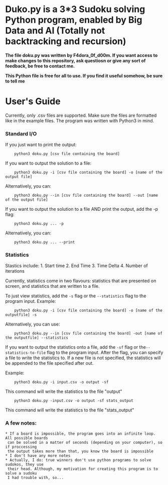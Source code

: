 # Duko.py is a 3*3 Sudoku solving Python program, enabled by Big Data and AI (Totally not backtracking and recursion)

**The file doku.py was written by F4dora_0f_d00m.
If you want access to make changes to this repository, ask questiosn or 
give any sort of feedback, be free to contact me.**

**This Python file is free for all to use. If you find it useful somehow,
be sure to tell me**


# User's Guide #
Currently, only .csv files are supported. Make sure the files are formatted like in the example files.
The program was written with Python3 in mind.

### Standard I/O ###

If you just want to print the output:
```
    python3 doku.py [csv file containing the board]
```

If you want to output the solution to a file:
```
    python3 doku.py -i [csv file containing the board] -o [name of the output file]
```
Alternatively, you can:
```
    python3 doku.py --in [csv file containing the board] --out [name of the output file]
```

If you want to output the solution to a file AND print the output, add the -p flag:
```
    python3 doku.py ... -p
```
Alternatively, you can:
```
    python3 doku.py ... --print
```
### Statistics ###

Stastics include:
    1. Start time
    2. End Time
    3. Time Delta
    4. Number of iterations

Currently, statistics come in two flavours: statistics that are presented on screen, and
statistics that are written to a file.

To just view statistics, add the ```-s``` flag or the ```--statistics``` flag to the program input.
Example:
```
    python3 doku.py -i [csv file containing the board] -o [name of the outputfile] -s
```
   Alternatively, you can use:
```
    python3 doku.py --in [csv file containing the board] -out [name of the outputfile] --statistics
```

If you want to output the statistics onto a file, add the ```-sf``` flag or the```--statistics-to-file``` 
flag to the program input. After the flag, you can specify a file to write the statistics to. If a new file
is not specified, the statistics will be appended to the file specified after out.

Example:
```
    python3 doku.py -i input.csv -o output -sf
```
This command will write the statistics to the file "output"
```
    python3 doku.py -input.csv -o output -sf stats_output
```
This command will write the statistics to the file "stats_output"

### A few notes:
    * If a board is impossible, the program goes into an infinite loop. All possible boards
     can be solved in a matter of seconds (depending on your computer), so if proccessing
     the output takes more than that, you know the board is impossible
    * I don't have any more notes
    * Actually, I do: true winners don't use python programs to solve sudokos, they use
     their head. Although, my motivation for creating this program is to solve a sudoku 
     I had trouble with, so... 
